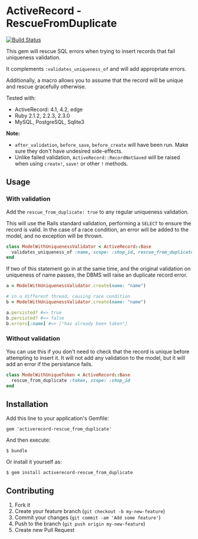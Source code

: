 # ActiveRecord - RescueFromDuplicate

[![Build Status](https://travis-ci.org/Shopify/activerecord-rescue_from_duplicate.png?branch=master)](https://travis-ci.org/Shopify/activerecord-rescue_from_duplicate)

This gem will rescue SQL errors when trying to insert records that fail uniqueness validation.

It complements `:validates_uniqueness_of` and will add appropriate errors.

Additionally, a macro allows you to assume that the record will be unique and rescue gracefully otherwise.

Tested with:

- ActiveRecord: 4.1, 4.2, edge
- Ruby 2.1.2, 2.2.3, 2.3.0
- MySQL, PostgreSQL, Sqlite3

**Note:**

* `after_validation`, `before_save`, `before_create` will have been run. Make sure they don't have undesired side-effects.
* Unlike failed validation, `ActiveRecord::RecordNotSaved` will be raised when using `create!`, `save!` or other `!` methods.

## Usage

### With validation

Add the `rescue_from_duplicate: true` to any regular uniqueness validation.

This will use the Rails standard validation, performing a `SELECT` to ensure the record is valid. In the case of a race condition, an error will be added to the model, and no exception will be thrown.

```ruby
class ModelWithUniquenessValidator < ActiveRecord::Base
  validates_uniqueness_of :name, scope: :shop_id, rescue_from_duplicate: true
end
```

If two of this statement go in at the same time, and the original validation on uniqueness of name passes, the DBMS will raise an duplicate record error.

```ruby
a = ModelWithUniquenessValidator.create(name: "name")

# in a different thread, causing race condition
b = ModelWithUniquenessValidator.create(name: "name")

a.persisted? #=> true
b.persisted? #=> false
b.errors[:name] #=> ["has already been taken"]
```

### Without validation

You can use this if you don't need to check that the record is unique before attempting to insert it. It will not add any validation to the model, but it will add an error if the persistance fails.

```ruby
class ModelWithUniqueToken < ActiveRecord::Base
  rescue_from_duplicate :token, scope: :shop_id
end
```

## Installation

Add this line to your application's Gemfile:

    gem 'activerecord-rescue_from_duplicate'

And then execute:

    $ bundle

Or install it yourself as:

    $ gem install activerecord-rescue_from_duplicate

## Contributing

1. Fork it
2. Create your feature branch (`git checkout -b my-new-feature`)
3. Commit your changes (`git commit -am 'Add some feature'`)
4. Push to the branch (`git push origin my-new-feature`)
5. Create new Pull Request
